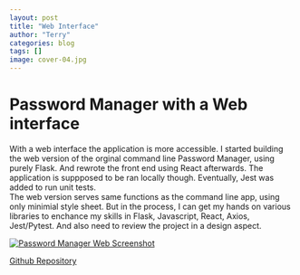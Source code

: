 ```yaml
---
layout: post
title: "Web Interface"
author: "Terry"
categories: blog
tags: []
image: cover-04.jpg
---
```


# Password Manager with a Web interface

With a web interface the application is more accessible. I started building the web version of the orginal command line Password Manager, using purely Flask. And rewrote the front end using React afterwards. The application is suppposed to be ran locally though. Eventually, Jest was added to run unit tests.  
The web version serves same functions as the command line app, using only minimial style sheet. But in the process, I can get my hands on various libraries to enchance my skills in Flask, Javascript, React, Axios, Jest/Pytest. And also need to review the project in a design aspect.  

[![Password Manager Web Screenshot][img link]][repo link]  

[Github Repository][repo link]  


[repo link]: https://github.com/TNirvT/Password-Manager-Web
[img link]: https://drive.google.com/uc?export=view&id=19paCaYgjA5q3j-Wwb3ikh4MLNXTKR-eH "Password Manager Web Screenshot"
